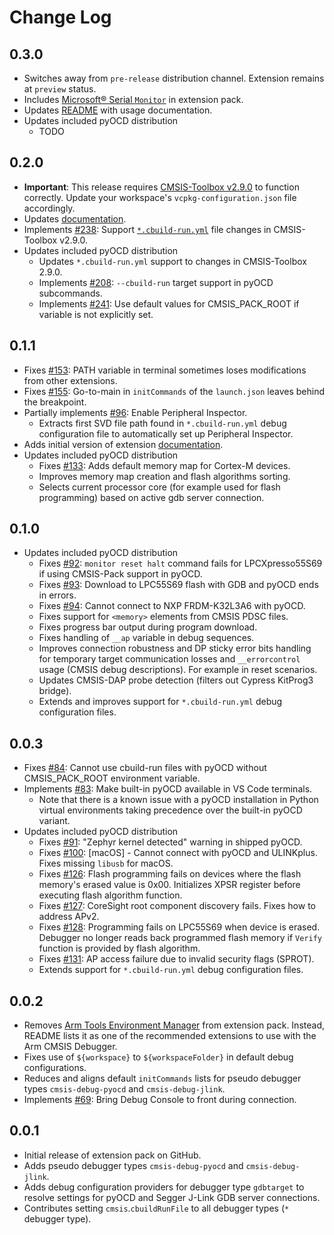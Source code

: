 # Change Log

## 0.3.0

- Switches away from `pre-release` distribution channel. Extension remains at `preview` status.
- Includes [Microsoft® Serial `Monitor`](https://marketplace.visualstudio.com/items?itemName=ms-vscode.vscode-serial-monitor)
in extension pack.
- Updates [README](https://marketplace.visualstudio.com/items?itemName=Arm.vscode-cmsis-debugger) with usage documentation.
- Updates included pyOCD distribution
    - TODO

## 0.2.0

- **Important**: This release requires
[CMSIS-Toolbox v2.9.0](https://github.com/Open-CMSIS-Pack/cmsis-toolbox/releases/tag/2.9.0)
to function correctly. Update your workspace's `vcpkg-configuration.json` file accordingly.
- Updates [documentation](https://open-cmsis-pack.github.io/vscode-cmsis-debugger/).
- Implements [#238](https://github.com/Open-CMSIS-Pack/vscode-cmsis-debugger/issues/238): Support
[`*.cbuild-run.yml`](https://open-cmsis-pack.github.io/cmsis-toolbox/YML-CBuild-Format/#file-structure-of-cbuild-runyml)
file changes in CMSIS-Toolbox v2.9.0.
- Updates included pyOCD distribution
    - Updates `*.cbuild-run.yml` support to changes in CMSIS-Toolbox 2.9.0.
    - Implements [#208](https://github.com/Open-CMSIS-Pack/vscode-cmsis-debugger/issues/208):
    `--cbuild-run` target support in pyOCD subcommands.
    - Implements [#241](https://github.com/Open-CMSIS-Pack/vscode-cmsis-debugger/issues/241):
    Use default values for CMSIS_PACK_ROOT if variable is not explicitly set.

## 0.1.1

- Fixes [#153](https://github.com/Open-CMSIS-Pack/vscode-cmsis-debugger/issues/153): PATH variable in terminal sometimes
loses modifications from other extensions.
- Fixes [#155](https://github.com/Open-CMSIS-Pack/vscode-cmsis-debugger/issues/155): Go-to-main in `initCommands` of the
`launch.json` leaves behind the breakpoint.
- Partially implements [#96](https://github.com/Open-CMSIS-Pack/vscode-cmsis-debugger/issues/96): Enable Peripheral
Inspector.
    - Extracts first SVD file path found in `*.cbuild-run.yml` debug configuration file to automatically set up
  Peripheral Inspector.
- Adds initial version of extension [documentation](https://open-cmsis-pack.github.io/vscode-cmsis-debugger/).
- Updates included pyOCD distribution
    - Fixes [#133](https://github.com/Open-CMSIS-Pack/vscode-cmsis-debugger/issues/133): Adds default memory map for
    Cortex-M devices.
    - Improves memory map creation and flash algorithms sorting.
    - Selects current processor core (for example used for flash programming) based on active gdb server connection.

## 0.1.0

- Updates included pyOCD distribution
    - Fixes [#92](https://github.com/Open-CMSIS-Pack/vscode-cmsis-debugger/issues/92): `monitor reset halt` command
    fails for LPCXpresso55S69 if using CMSIS-Pack support in pyOCD.
    - Fixes [#93](https://github.com/Open-CMSIS-Pack/vscode-cmsis-debugger/issues/93): Download to LPC55S69 flash with
    GDB and pyOCD ends in errors.
    - Fixes [#94](https://github.com/Open-CMSIS-Pack/vscode-cmsis-debugger/issues/94): Cannot connect to
    NXP FRDM-K32L3A6 with pyOCD.
    - Fixes support for `<memory>` elements from CMSIS PDSC files.
    - Fixes progress bar output during program download.
    - Fixes handling of `__ap` variable in debug sequences.
    - Improves connection robustness and DP sticky error bits handling for temporary target communication losses and
    `__errorcontrol` usage (CMSIS debug descriptions). For example in reset scenarios.
    - Updates CMSIS-DAP probe detection (filters out Cypress KitProg3 bridge).
    - Extends and improves support for `*.cbuild-run.yml` debug configuration files.

## 0.0.3

- Fixes [#84](https://github.com/Open-CMSIS-Pack/vscode-cmsis-debugger/issues/84): Cannot use cbuild-run files with
pyOCD without CMSIS_PACK_ROOT environment variable.
- Implements [#83](https://github.com/Open-CMSIS-Pack/vscode-cmsis-debugger/issues/83): Make built-in pyOCD available
in VS Code terminals.
    - Note that there is a known issue with a pyOCD installation in Python virtual environments taking precedence over
    the built-in pyOCD variant.
- Updates included pyOCD distribution
    - Fixes [#91](https://github.com/Open-CMSIS-Pack/vscode-cmsis-debugger/issues/91): "Zephyr kernel detected" warning
    in shipped pyOCD.
    - Fixes [#100](https://github.com/Open-CMSIS-Pack/vscode-cmsis-debugger/issues/100): [macOS] - Cannot connect with
    pyOCD and ULINKplus. Fixes missing `libusb` for macOS.
    - Fixes [#126](https://github.com/Open-CMSIS-Pack/vscode-cmsis-debugger/issues/126): Flash programming fails on
    devices where the flash memory's erased value is 0x00. Initializes XPSR register before executing flash algorithm
    function.
    - Fixes [#127](https://github.com/Open-CMSIS-Pack/vscode-cmsis-debugger/issues/127): CoreSight root component
    discovery fails. Fixes how to address APv2.
    - Fixes [#128](https://github.com/Open-CMSIS-Pack/vscode-cmsis-debugger/issues/128): Programming fails on LPC55S69
    when device is erased. Debugger no longer reads back programmed flash memory if `Verify` function is
    provided by flash algorithm.
    - Fixes [#131](https://github.com/Open-CMSIS-Pack/vscode-cmsis-debugger/issues/131):
    AP access failure due to invalid security flags (SPROT).
    - Extends support for `*.cbuild-run.yml` debug configuration files.

## 0.0.2

- Removes [Arm Tools Environment Manager](https://marketplace.visualstudio.com/items?itemName=Arm.environment-manager)
from extension pack. Instead, README lists it as one of the recommended extensions to use with the Arm CMSIS Debugger.
- Fixes use of `${workspace}` to `${workspaceFolder}` in default debug configurations.
- Reduces and aligns default `initCommands` lists for pseudo debugger types `cmsis-debug-pyocd`
and `cmsis-debug-jlink`.
- Implements [#69](https://github.com/Open-CMSIS-Pack/vscode-cmsis-debugger/issues/69): Bring Debug Console to
front during connection.

## 0.0.1

- Initial release of extension pack on GitHub.
- Adds pseudo debugger types `cmsis-debug-pyocd` and `cmsis-debug-jlink`.
- Adds debug configuration providers for debugger type `gdbtarget` to resolve settings for pyOCD and Segger J-Link
GDB server connections.
- Contributes setting `cmsis`.`cbuildRunFile` to all debugger types (`*` debugger type).
